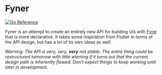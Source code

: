 Fyner
=====

[![Go Reference](https://pkg.go.dev/badge/github.com/DeedleFake/fyner.svg)](https://pkg.go.dev/github.com/DeedleFake/fyner)

Fyner is an attempt to create an entirely new API for building UIs with [Fyne][fyne] that is more declarative. It takes some inspiration from Flutter in terms of the API design, but has a lot of its own ideas as well.

_Warning: The API is very, very, **very** not stable. The entire thing could be restructured tomorrow with little warning if it turns out that the current design path is inherently flawed. Don't expect things to keep working until later in development._

[fyne]: https://fyne.io
